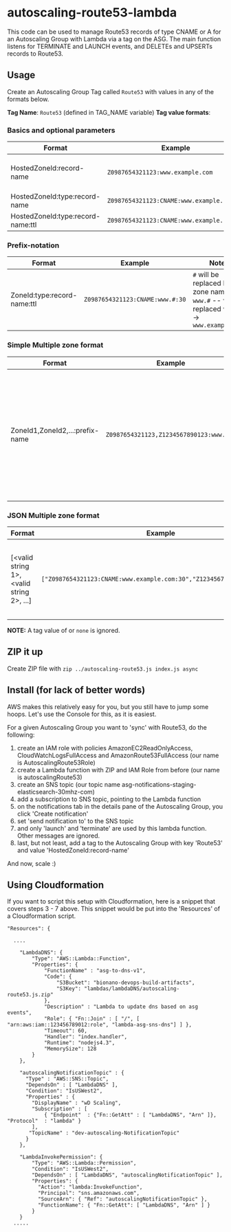 # autoscaling-route53-lambda
This code can be used to manage Route53 records of type CNAME or A for an Autoscaling Group with Lambda via a tag on the ASG. 
The main function listens for TERMINATE and LAUNCH events, and DELETEs and UPSERTs records to Route53.


## Usage
Create an Autoscaling Group Tag called `Route53` with values in any of the formats below. 

**Tag Name**:  `Route53` (defined in TAG_NAME variable)
**Tag value formats**:  
### **Basics and optional parameters**

  | Format        | Example           | Notes  |
  | ------------- |-------------| -----|
  | HostedZoneId:record-name | `Z0987654321123:www.example.com` | Assumes CNAME type and TTL of 1 |
  | HostedZoneId:type:record-name | `Z0987654321123:CNAME:www.example.com` | Assumes TTL of 1 |
  | HostedZoneId:type:record-name:ttl | `Z0987654321123:CNAME:www.example.com:30` |   |

### **Prefix-notation**
  | Format        | Example           | Notes  |
  | ------------- |-------------| -----|
  | ZoneId:type:record-name:ttl | `Z0987654321123:CNAME:www.#:30` | `#` will be replaced by the zone name, ex: `www.#`  -- will be replaced with --> `www.example.com` |
  
### **Simple Multiple zone format**
  | Format        | Example           | Notes  |
  | ------------- |-------------| -----|
  | ZoneId1,ZoneId2,...:prefix-name | `Z0987654321123,Z1234567890123:www.:30` | All zones use the same prefix-name and prefix-name is added to zone name |
  

### **JSON Multiple zone format**
  | Format        | Example           | Notes  |
  | ------------- |-------------| -----|
  | [<valid string 1>, <valid string 2>, ...] | `["Z0987654321123:CNAME:www.example.com:30","Z1234567890123:A:www.#"]` |  JSON array of strings which are in a valid format above |

  **NOTE:** A tag value of <empty string> or `none` is ignored.


## ZIP it up
Create ZIP file with `zip ../autoscaling-route53.js index.js async`
### 
## Install (for lack of better words)
AWS makes this relatively easy for you, but you still have to jump some hoops. Let's use the Console for this, as it is easiest. 

For a given Autoscaling Group you want to 'sync' with Route53, do the following:

1. create an IAM role with policies AmazonEC2ReadOnlyAccess, CloudWatchLogsFullAccess and AmazonRoute53FullAccess (our name is AutoscalingRoute53Role)
1. create a Lambda function with ZIP and IAM Role from before (our name is autoscalingRoute53)
1. create an SNS topic (our topic name asg-notifications-staging-elasticsearch-30mhz-com)
1. add a subscription to SNS topic, pointing to the Lambda function
1. on the notifications tab in the details pane of the Autoscaling Group, you click 'Create notification'
1. set 'send notification to' to the SNS topic
1. and only 'launch' and 'terminate' are used by this lambda function. Other messages are ignored.
1. last, but not least, add a tag to the Autoscaling Group with key 'Route53' and value 'HostedZoneId:record-name'

And now, scale :)

## Using Cloudformation
If you want to script this setup with Cloudformation, here is a snippet that covers steps 3 - 7 above.
This snippet would be put into the 'Resources' of a Cloudformation script.

```
"Resources": {

  ....

    "LambdaDNS": {
        "Type": "AWS::Lambda::Function",
        "Properties": {
            "FunctionName" : "asg-to-dns-v1",
            "Code": {
                "S3Bucket": "bionano-devops-build-artifacts",
                "S3Key": "lambdas/lambdaDNS/autoscaling-route53.js.zip"
            },
            "Description" : "Lambda to update dns based on asg events", 
            "Role": { "Fn::Join" : [ "/", [ "arn:aws:iam::123456789012:role", "lambda-asg-sns-dns"] ] },
            "Timeout": 60,
            "Handler": "index.handler",
            "Runtime": "nodejs4.3",
            "MemorySize": 128
        }
    },

    "autoscalingNotificationTopic" : {
      "Type" : "AWS::SNS::Topic",
      "DependsOn" : [ "LambdaDNS" ], 
      "Condition": "IsUSWest2",
      "Properties" : {
        "DisplayName" : "wD Scaling",
        "Subscription" : [ 
            { "Endpoint"  : {"Fn::GetAtt" : [ "LambdaDNS", "Arn" ]}, "Protocol"  : "lambda" }
        ],
       "TopicName" : "dev-autoscaling-NotificationTopic"
      }
    },      

    "LambdaInvokePermission": {
        "Type": "AWS::Lambda::Permission",
        "Condition": "IsUSWest2",
        "DependsOn" : [ "LambdaDNS", "autoscalingNotificationTopic" ], 
        "Properties": {
          "Action": "lambda:InvokeFunction",
          "Principal": "sns.amazonaws.com",
          "SourceArn": { "Ref": "autoscalingNotificationTopic" },
          "FunctionName": { "Fn::GetAtt": [ "LambdaDNS", "Arn" ] }
        }
    }
  .....
```
